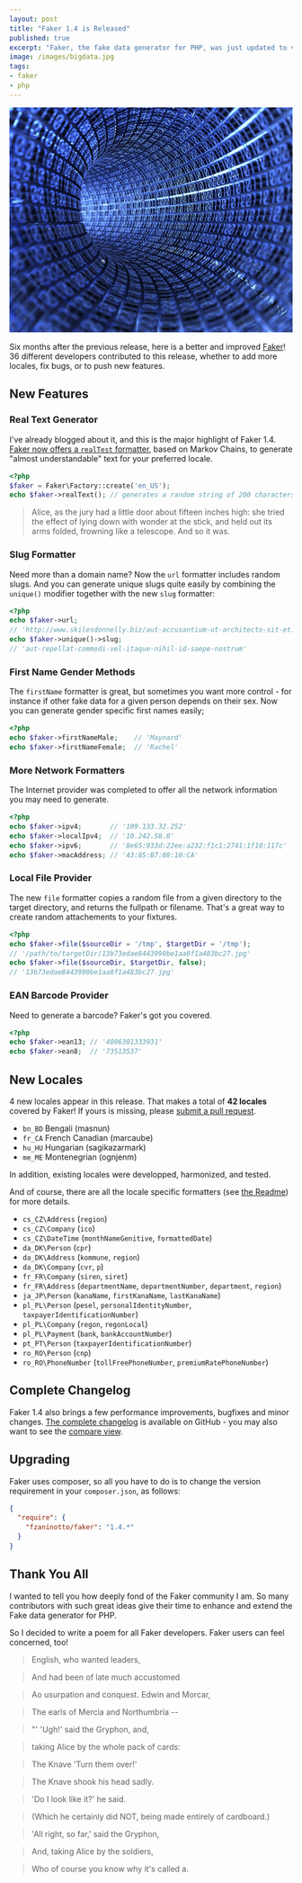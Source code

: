 ```yaml
---
layout: post
title: "Faker 1.4 is Released"
published: true
excerpt: "Faker, the fake data generator for PHP, was just updated to version 1.4. Grab the latest performance improvements, new providers, new locales, and bug fixes by updating right away!"
image: /images/bigdata.jpg
tags:
- faker
- php
---
```


<img src="/images/bigdata.jpg" class="postImage"/>

Six months after the previous release, here is a better and improved [Faker](https://github.com/fzaninotto/Faker)! 36 different developers contributed to this release, whether to add more locales, fix bugs, or to push new features.

## New Features

### Real Text Generator

I've already blogged about it, and this is the major highlight of Faker 1.4. [Faker now offers a `realTest` formatter](/2014/03/04/faker-generates-real-text.html), based on Markov Chains, to generate "almost understandable" text for your preferred locale.

```php
<?php
$faker = Faker\Factory::create('en_US');
echo $faker->realText(); // generates a random string of 200 characters at most
```

> Alice, as the jury had a little door about fifteen inches high: she tried the effect of lying down with wonder at the stick, and held out its arms folded, frowning like a telescope. And so it was.

### Slug Formatter

Need more than a domain name? Now the `url` formatter includes random slugs. And you can generate unique slugs quite easily by combining the `unique()` modifier together with the new `slug` formatter:

```php
<?php
echo $faker->url;
// 'http://www.skilesdonnelly.biz/aut-accusantium-ut-architecto-sit-et.html'
echo $faker->unique()->slug;
// 'aut-repellat-commodi-vel-itaque-nihil-id-saepe-nostrum'
```

### First Name Gender Methods

The `firstName` formatter is great, but sometimes you want more control - for instance if other fake data for a given person depends on their sex. Now you can generate gender specific first names easily;

```php
<?php
echo $faker->firstNameMale;    // 'Maynard'
echo $faker->firstNameFemale;  // 'Rachel'
```

### More Network Formatters

The Internet provider was completed to offer all the network information you may need to generate.

```php
<?php
echo $faker->ipv4;       // '109.133.32.252'
echo $faker->localIpv4;  // '10.242.58.8'
echo $faker->ipv6;       // '8e65:933d:22ee:a232:f1c1:2741:1f10:117c'
echo $faker->macAddress; // '43:85:B7:08:10:CA'
```

### Local File Provider

The new `file` formatter copies a random file from a given directory to the target directory, and returns the fullpath or filename. That's a great way to create random attachements to your fixtures.

```php
<?php
echo $faker->file($sourceDir = '/tmp', $targetDir = '/tmp');
// '/path/to/targetDir/13b73edae8443990be1aa8f1a483bc27.jpg'
echo $faker->file($sourceDir, $targetDir, false);
// '13b73edae8443990be1aa8f1a483bc27.jpg'
```

### EAN Barcode Provider

Need to generate a barcode? Faker's got you covered.

```php
<?php
echo $faker->ean13; // '4006381333931'
echo $faker->ean8;  // '73513537'
```

## New Locales

4 new locales appear in this release. That makes a total of **42 locales** covered by Faker! If yours is missing, please [submit a pull request](https://github.com/fzaninotto/Faker/blob/master/CONTRIBUTING.md).

* `bn_BD` Bengali (masnun)
* `fr_CA` French Canadian (marcaube)
* `hu_HU` Hungarian (sagikazarmark)
* `me_ME` Montenegrian (ognjenm)

In addition, existing locales were developped, harmonized, and tested. 

And of course, there are all the locale specific formatters (see [the Readme](https://github.com/fzaninotto/Faker#language-specific-formatters)) for more details.

* `cs_CZ\Address` (`region`)
* `cs_CZ\Company` (`ico`)
* `cs_CZ\DateTime` (`monthNameGenitive`, `formattedDate`)
* `da_DK\Person` (`cpr`)
* `da_DK\Address` (`kommune`, `region`)
* `da_DK\Company` (`cvr`, `p`)
* `fr_FR\Company` (`siren`, `siret`)
* `fr_FR\Address` (`departmentName`, `departmentNumber`, `department`, `region`)
* `ja_JP\Person` (`kanaName`, `firstKanaName`, `lastKanaName`)
* `pl_PL\Person` (`pesel`, `personalIdentityNumber`, `taxpayerIdentificationNumber`)
* `pl_PL\Company` (`regon`, `regonLocal`)
* `pl_PL\Payment` (`bank`, `bankAccountNumber`)
* `pt_PT\Person` (`taxpayerIdentificationNumber`)
* `ro_RO\Person` (`cnp`)
* `ro_RO\PhoneNumber` (`tollFreePhoneNumber`, `premiumRatePhoneNumber`)

## Complete Changelog

Faker 1.4 also brings a few performance improvements, bugfixes and minor changes. [The complete changelog](https://github.com/fzaninotto/Faker/releases/tag/v1.4.0) is available on GitHub - you may also want to see the [compare view](https://github.com/fzaninotto/Faker/compare/v1.3.0...v1.4.0).

## Upgrading

Faker uses composer, so all you have to do is to change the version requirement in your `composer.json`, as follows:

```json
{
  "require": {
    "fzaninotto/faker": "1.4.*"
  }
}
```

## Thank You All

I wanted to tell you how deeply fond of the Faker community I am. So many contributors with such great ideas give their time to enhance and extend the Fake data generator for PHP. 

So I decided to write a poem for all Faker developers. Faker users can feel concerned, too!

> English, who wanted leaders,

> And had been of late much accustomed

> Ao usurpation and conquest. Edwin and Morcar,

> The earls of Mercia and Northumbria --

> "' 'Ugh!' said the Gryphon, and,

> taking Alice by the whole pack of cards:

> The Knave 'Turn them over!' 

> The Knave shook his head sadly.

> 'Do I look like it?' he said.

> (Which he certainly did NOT, being made entirely of cardboard.)

> 'All right, so far,' said the Gryphon,

> And, taking Alice by the soldiers, 

> Who of course you know why it's called a.
